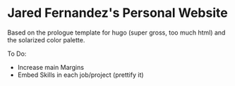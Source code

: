 # Jared Fernandez's Personal Website
Based on the prologue template for hugo (super gross, too much html) and the solarized color palette.  

To Do:
* Increase main Margins
* Embed Skills in each job/project (prettify it)
